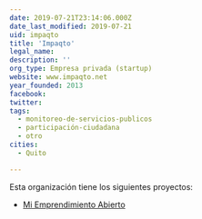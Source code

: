 ```yaml
---
date: 2019-07-21T23:14:06.000Z
date_last_modified: 2019-07-21
uid: impaqto
title: 'Impaqto'
legal_name: 
description: ''
org_type: Empresa privada (startup)
website: www.impaqto.net
year_founded: 2013
facebook: 
twitter: 
tags:
  - monitoreo-de-servicios-publicos
  - participación-ciudadana
  - otro
cities: 
  - Quito

---
```


Esta organización tiene los siguientes proyectos:

- [Mi Emprendimiento Abierto](/proyectos/mi-emprendimiento-abierto)
